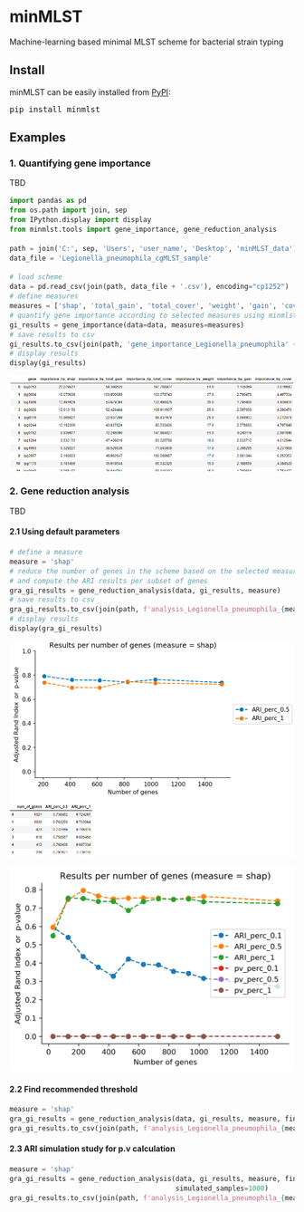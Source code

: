 # minMLST
Machine-learning based minimal MLST scheme for bacterial strain typing



## Install

minMLST can be easily installed from [PyPI](https://pypi.org/project/minmlst):

<pre>
pip install minmlst
</pre>

## Examples
### 1. Quantifying gene importance

TBD
```python
import pandas as pd
from os.path import join, sep
from IPython.display import display
from minmlst.tools import gene_importance, gene_reduction_analysis

path = join('C:', sep, 'Users', 'user_name', 'Desktop', 'minMLST_data')
data_file = 'Legionella_pneumophila_cgMLST_sample'

# load scheme
data = pd.read_csv(join(path, data_file + '.csv'), encoding="cp1252")
# define measures
measures = ['shap', 'total_gain', 'total_cover', 'weight', 'gain', 'cover']
# quantify gene importance according to selected measures using minmlst 
gi_results = gene_importance(data=data, measures=measures)
# save results to csv
gi_results.to_csv(join(path, 'gene_importance_Legionella_pneumophila' + '.csv'), index=False)
# display results
display(gi_results)
```

<p align="center">
  <img width="811" src="/docs/gene_importance_results.png" />
</p>


### 2. Gene reduction analysis

TBD
#### 2.1 Using default parameters
```python
# define a measure
measure = 'shap'
# reduce the number of genes in the scheme based on the selected measure
# and compute the ARI results per subset of genes  
gra_gi_results = gene_reduction_analysis(data, gi_results, measure)
# save results to csv
gra_gi_results.to_csv(join(path, f'analysis_Legionella_pneumophila_{measure}' + '.csv'), index=False)
# display results
display(gra_gi_results)
```

<p align="center">
  <img width="811" src="/docs/analysis_results_default.png" />
</p>

<p align="center">
  <img width="811" src="/docs/analysis_plot_default.png" />
</p>

#### 2.2 Find recommended threshold
```python
measure = 'shap'
gra_gi_results = gene_reduction_analysis(data, gi_results, measure, find_recommended_thresh=True)
gra_gi_results.to_csv(join(path, f'analysis_Legionella_pneumophila_{measure}' + '.csv'), index=False)
```

#### 2.3 ARI simulation study for p.v calculation
```python
measure = 'shap'
gra_gi_results = gene_reduction_analysis(data, gi_results, measure, find_recommended_thresh=True,
                                         simulated_samples=1000)
gra_gi_results.to_csv(join(path, f'analysis_Legionella_pneumophila_{measure}' + '.csv'), index=False)
```
